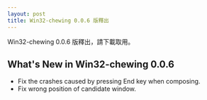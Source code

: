 ```yaml
---
layout: post
title: Win32-chewing 0.0.6 版釋出
---
```

Win32-chewing 0.0.6 版釋出，請下載取用。

What's New in Win32-chewing 0.0.6
----------------------------------------------------------
* Fix the crashes caused by pressing End key when composing.
* Fix wrong position of candidate window.
